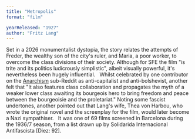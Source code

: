 ```yaml
---
title: "Metropolis"
format: "film"

yearReleased: "1927"
author: "Fritz Lang"
---
```

Set in a 2026 monumentalist dystopia, the  story relates the attempts of Freder, the wealthy son of the city's  ruler, and Maria, a poor worker, to overcome the class divisions of  their society. Although for SFE the film "is trite and its politics  ludicrously simplistic", albeit visually powerful, it's nevertheless  been hugely influential.
 
Whilst celebrated by one contributor on the <a href="https://www.reddit.com/r/Anarchism/comments/2a2r93/can_we_compile_a_list_of_the_top_films_advocating/"> Anarchism</a> sub-Reddit as anti-capitalist and anti-bolshevist,  another felt that "It also features class collaboration and  propagates the myth of a weaker lower class awaiting its bourgeois  hero to bring freedom and peace between the bourgeoisie and the  proletariat." Noting some fascist undertones, another pointed out  that Lang's wife, Thea von Harbou, who wrote the original novel and  the screenplay for the film, would later become a Nazi sympathiser.
 
It was one of 69 films screened in Barcelona  during the 1936/7 season, from a list drawn up by Solidarida  Internacional Antifascista [Diez: 92].
 
